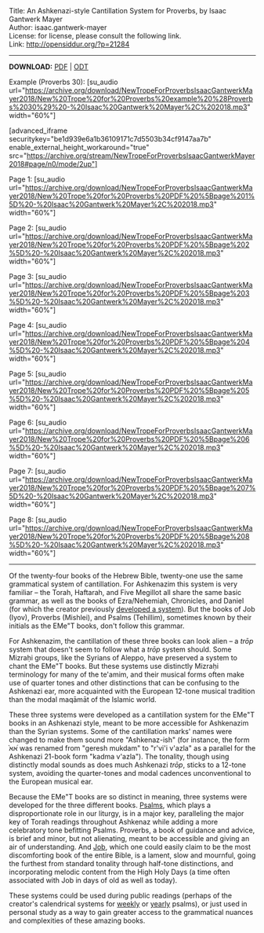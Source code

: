 <html>
<head></head>
<body>
Title: An Ashkenazi-style Cantillation System for Proverbs, by Isaac Gantwerk Mayer<br />
Author: isaac.gantwerk-mayer<br />
License: for license, please consult the following link.<br />
Link: <a href="http://opensiddur.org/?p=21284">http://opensiddur.org/?p=21284</a>
<p />
<hr />

<style type="text/css" media="all">.printfriendly {display: none!important;}</style>

<strong>DOWNLOAD:</strong> <a href="https://opensiddur.org/wp-content/uploads/2018/08/New-Trope-for-Proverbs-Isaac-Gantwerk-Mayer-2018.pdf">PDF</a> | <a href="https://opensiddur.org/wp-content/uploads/2018/08/New-Trope-for-Proverbs-Isaac-Gantwerk-Mayer-2018.odt">ODT</a>


Example (Proverbs 30):
[su_audio url="https://archive.org/download/NewTropeForProverbsIsaacGantwerkMayer2018/New%20Trope%20for%20Proverbs%20example%20%28Proverbs%2030%29%20-%20Isaac%20Gantwerk%20Mayer%2C%202018.mp3" width="60%"]

[advanced_iframe securitykey="be1d939e6a1b36109171c7d5503b34cf9147aa7b" enable_external_height_workaround="true" src="https://archive.org/stream/NewTropeForProverbsIsaacGantwerkMayer2018#page/n0/mode/2up"]

Page 1:
[su_audio url="https://archive.org/download/NewTropeForProverbsIsaacGantwerkMayer2018/New%20Trope%20for%20Proverbs%20PDF%20%5Bpage%201%5D%20-%20Isaac%20Gantwerk%20Mayer%2C%202018.mp3" width="60%"]

Page 2:
[su_audio url="https://archive.org/download/NewTropeForProverbsIsaacGantwerkMayer2018/New%20Trope%20for%20Proverbs%20PDF%20%5Bpage%202%5D%20-%20Isaac%20Gantwerk%20Mayer%2C%202018.mp3" width="60%"]

Page 3:
[su_audio url="https://archive.org/download/NewTropeForProverbsIsaacGantwerkMayer2018/New%20Trope%20for%20Proverbs%20PDF%20%5Bpage%203%5D%20-%20Isaac%20Gantwerk%20Mayer%2C%202018.mp3" width="60%"]

Page 4:
[su_audio url="https://archive.org/download/NewTropeForProverbsIsaacGantwerkMayer2018/New%20Trope%20for%20Proverbs%20PDF%20%5Bpage%204%5D%20-%20Isaac%20Gantwerk%20Mayer%2C%202018.mp3" width="60%"]

Page 5:
[su_audio url="https://archive.org/download/NewTropeForProverbsIsaacGantwerkMayer2018/New%20Trope%20for%20Proverbs%20PDF%20%5Bpage%205%5D%20-%20Isaac%20Gantwerk%20Mayer%2C%202018.mp3" width="60%"]

Page 6:
[su_audio url="https://archive.org/download/NewTropeForProverbsIsaacGantwerkMayer2018/New%20Trope%20for%20Proverbs%20PDF%20%5Bpage%206%5D%20-%20Isaac%20Gantwerk%20Mayer%2C%202018.mp3" width="60%"]

Page 7:
[su_audio url="https://archive.org/download/NewTropeForProverbsIsaacGantwerkMayer2018/New%20Trope%20for%20Proverbs%20PDF%20%5Bpage%207%5D%20-%20Isaac%20Gantwerk%20Mayer%2C%202018.mp3" width="60%"]

Page 8:
[su_audio url="https://archive.org/download/NewTropeForProverbsIsaacGantwerkMayer2018/New%20Trope%20for%20Proverbs%20PDF%20%5Bpage%208%5D%20-%20Isaac%20Gantwerk%20Mayer%2C%202018.mp3" width="60%"]

<hr /> 

Of the twenty-four books of the Hebrew Bible, twenty-one use the same grammatical system of cantillation. For Ashkenazim this system is very familiar – the Torah, Haftarah, and Five Megillot all share the same basic grammar, as well as the books of Ezra/Nehemiah, Chronicles, and Daniel (for which the creator previously <a href="https://opensiddur.org/liturgical-readings/cantillation/a-cantillation-system-for-ezra-nehemiah-chronicles-and-daniel-by-isaac-gantwerk-mayer/">developed a system</a>). But the books of Job (Iyov), Proverbs (Mishlei), and Psalms (Tehillim), sometimes known by their initials as the EMe"T books, don't follow this grammar.

For Ashkenazim, the cantillation of these three books can look alien – a <em>trōp</em> system that doesn't seem to follow what a <em>trōp</em> system should. Some Mizraḥi groups, like the Syrians of Aleppo, have preserved a system to chant the EMe"T books. But these systems use distinctly Mizraḥi terminology for many of the te'amim, and their musical forms often make use of quarter tones and other distinctions that can be confusing to the Ashkenazi ear, more acquainted with the European 12-tone musical tradition than the modal maqāmāt of the Islamic world.

These three systems were developed as a cantillation system for the EMe"T books in an Ashkenazi style, meant to be more accessible for Ashkenazim than the Syrian systems. Some of the cantillation marks' names were changed to make them sound more "Ashkenaz-ish" (for instance, the form ֗א֝א was renamed from "geresh mukdam" to "r'vi'i v'azla" as a parallel for the Ashkenazi 21-book form "kadma v'azla"). The tonality, though using distinctly modal sounds as does much Ashkenazi <em>trōp</em>, sticks to a 12-tone system, avoiding the quarter-tones and modal cadences unconventional to the European musical ear.

Because the EMe"T books are so distinct in meaning, three systems were developed for the three different books. <a href="https://opensiddur.org/?p=21267">Psalms</a>, which plays a disproportionate role in our liturgy, is in a major key, paralleling the major key of Torah readings throughout Ashkenaz while adding a more celebratory tone befitting Psalms. Proverbs, a book of guidance and advice, is brief and minor, but not alienating, meant to be accessible and giving an air of understanding. And <a href="https://opensiddur.org/?p=21293">Job</a>, which one could easily claim to be the most discomforting book of the entire Bible, is a lament, slow and mournful, going the furthest from standard tonality through half-tone distinctions, and incorporating melodic content from the High Holy Days (a time often associated with Job in days of old as well as today).

These systems could be used during public readings (perhaps of the creator's calendrical systems for <a href="https://opensiddur.org/liturgical-readings/tehilim/reading-of-psalms-for-the-weekly-portion-by-isaac-gantwerk-mayer/">weekly</a> or <a href="https://opensiddur.org/liturgical-readings/tehilim/system-for-the-reading-of-psalms-on-festivals-and-commemorative-days-in-the-rabbinic-jewish-calendar-by-isaac-gantwerk-mayer/">yearly</a> psalms), or just used in personal study as a way to gain greater access to the grammatical nuances and complexities of these amazing books.
</body>
</html>